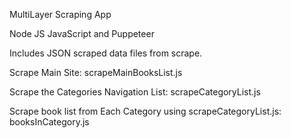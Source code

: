 MultiLayer Scraping App

Node JS JavaScript and Puppeteer

Includes JSON scraped data files from scrape.

Scrape Main Site: scrapeMainBooksList.js

Scrape the Categories Navigation List: scrapeCategoryList.js

Scrape book list from Each Category using scrapeCategoryList.js:  booksInCategory.js

